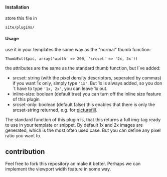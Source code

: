 #### Installation
store this file in

    site/plugins/

#### Usage
use it in your templates the same way as the "normal" thumb function:

    ThumbExt($pic, array('width' => 200, 'srcset' => '2x, 3x'))

the attributes are the same as the standard thumb function, but I´ve added:

- srcset: string (with the pixel density descriptors, seperated by commas)
if you want 1x only, simply type `'1x'`. But 1x is always added, so you don´t have to type `'1x, 2x'`, you can leave 1x out.
- inline-size: boolean (default true)
you can turn off the inline size feature of this plugin
- srcset-only: boolean (default false)
this enables that there is only the srcset-string returned, e.g. for [picturefill](http://scottjehl.github.io/picturefill/).

The standard function of this plugin is, that this returns a full img-tag ready to use in your template or snippet.
By default 1x and 2x images are generated, which is the most often used case. But you can define any pixel ratio you want to.

## contribution
Feel free to fork this repository an make it better.
Perhaps we can implement the viewport width feature in some way.

